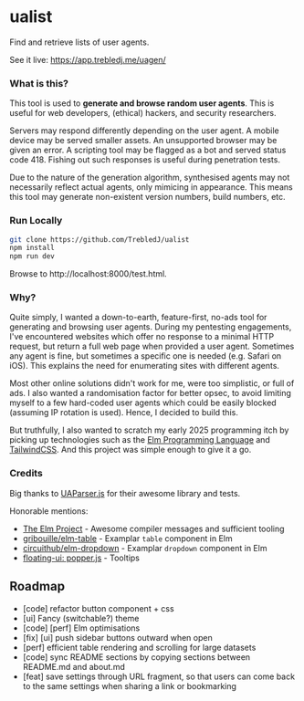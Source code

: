 # ualist
Find and retrieve lists of user agents.

See it live: https://app.trebledj.me/uagen/

### What is this?

This tool is used to **generate and browse random user agents**. This is useful for web developers, (ethical) hackers, and security researchers.

Servers may respond differently depending on the user agent. A mobile device may be served smaller assets. An unsupported browser may be given an error. A scripting tool may be flagged as a bot and served status code 418. Fishing out such responses is useful during penetration tests.

Due to the nature of the generation algorithm, synthesised agents may not necessarily reflect actual agents, only mimicing in appearance. This means this tool may generate non-existent version numbers, build numbers, etc.

### Run Locally

```sh
git clone https://github.com/TrebledJ/ualist
npm install
npm run dev
```

Browse to http://localhost:8000/test.html.

### Why?

Quite simply, I wanted a down-to-earth, feature-first, no-ads tool for generating and browsing user agents. During my pentesting engagements, I've encountered websites which offer no response to a minimal HTTP request, but return a full web page when provided a user agent. Sometimes any agent is fine, but sometimes a specific one is needed (e.g. Safari on iOS). This explains the need for enumerating sites with different agents.

Most other online solutions didn't work for me, were too simplistic, or full of ads. I also wanted a randomisation factor for better opsec, to avoid limiting myself to a few hard-coded user agents which could be easily blocked (assuming IP rotation is used). Hence, I decided to build this.

But truthfully, I also wanted to scratch my early 2025 programming itch by picking up technologies such as the [Elm Programming Language](https://elm-lang.org/) and [TailwindCSS](https://tailwindcss.com/). And this project was simple enough to give it a go.

### Credits

Big thanks to [UAParser.js](https://github.com/faisalman/ua-parser-js) for their awesome library and tests.

Honorable mentions:
- [The Elm Project](https://github.com/elm) - Awesome compiler messages and sufficient tooling
- [gribouille/elm-table](https://github.com/gribouille/elm-table) - Examplar `table` component in Elm
- [circuithub/elm-dropdown](https://github.com/circuithub/elm-dropdown) - Examplar `dropdown` component in Elm
- [floating-ui: popper.js](https://github.com/floating-ui/floating-ui) - Tooltips

## Roadmap

- [code] refactor button component + css
- [ui] Fancy (switchable?) theme
- [code] [perf] Elm optimisations
- [fix] [ui] push sidebar buttons outward when open
- [perf] efficient table rendering and scrolling for large datasets
- [code] sync README sections by copying sections between README.md and about.md
- [feat] save settings through URL fragment, so that users can come back to the same settings when sharing a link or bookmarking
